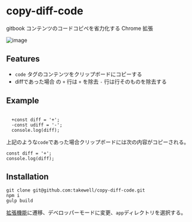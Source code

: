 # copy-diff-code
gitbook コンテンツのコードコピペを省力化する Chrome 拡張

![image](https://user-images.githubusercontent.com/22574053/37599705-b4fd8f80-2bc8-11e8-9989-77013b4ad9a4.png)

## Features

- `code` タグのコンテンツをクリップボードにコピーする
- diffであった場合 の `+` 行は `+` を除去 `-` 行は行そのものを除去する

## Example

<code>
  +const diff = '+';
  -const udiff = '-';
  console.log(diff);
</code>

上記のような`code`であった場合クリップボードには次の内容がコピーされる。

```
const diff = '+';
console.log(diff);
```

## Installation

```
git clone git@github.com:takewell/copy-diff-code.git
npm i
gulp build
```
[拡張機能](chrome://extensions/)に遷移、デベロッパーモードに変更、`app`ディレクトリを選択する。
